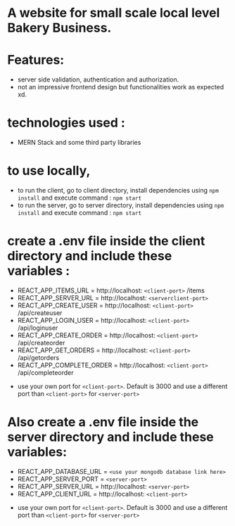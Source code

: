 # A website for small scale local level Bakery Business.
# Features:
- server side validation, authentication and authorization.
- not an impressive frontend design but functionalities work as expected xd.

# technologies used : 
- MERN Stack and some third party libraries 


# to use locally,
- to run the client, go to client directory, install dependencies using `npm install` and execute command : `npm start`
- to run the server, go to server directory, install dependencies using `npm install` and execute command : `npm start`


# create a .env file inside the client directory and include these variables : 
- REACT_APP_ITEMS_URL = http://localhost: `<client-port>` /items
- REACT_APP_SERVER_URL = http://localhost: `<serverclient-port>`
- REACT_APP_CREATE_USER = http://localhost: `<client-port>` /api/createuser
- REACT_APP_LOGIN_USER = http://localhost: `<client-port>` /api/loginuser
- REACT_APP_CREATE_ORDER = http://localhost: `<client-port>` /api/createorder
- REACT_APP_GET_ORDERS = http://localhost: `<client-port>` /api/getorders
- REACT_APP_COMPLETE_ORDER = http://localhost: `<client-port>` /api/completeorder
* use your own port for `<client-port>`. Default is 3000 and use a different port than  `<client-port>` for `<server-port>`


# Also create a .env file inside the server directory and include these variables:
- REACT_APP_DATABASE_URL = `<use your mongodb database link here>`
- REACT_APP_SERVER_PORT = `<server-port>`
- REACT_APP_SERVER_URL = http://localhost: `<server-port>`
- REACT_APP_CLIENT_URL = http://localhost: `<client-port>`
* use your own port for `<client-port>`. Default is 3000 and use a different port than  `<client-port>` for `<server-port>`